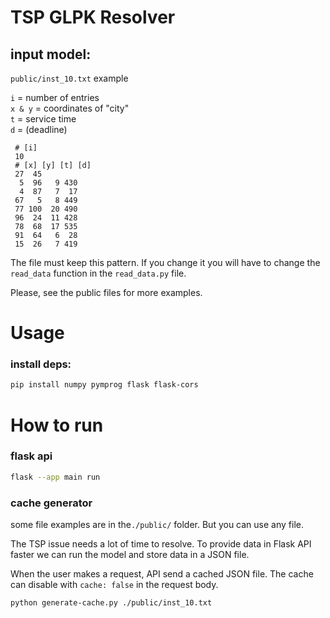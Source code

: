 # TSP GLPK Resolver

## input model:

`public/inst_10.txt` example

`i` = number of entries <br>
`x & y` = coordinates of "city" <br>
`t` = service time <br>
`d` = (deadline)

```
 # [i]
 10
 # [x] [y] [t] [d]
 27  45
  5  96   9 430
  4  87   7  17
 67   5   8 449
 77 100  20 490
 96  24  11 428
 78  68  17 535
 91  64   6  28
 15  26   7 419
```

The file must keep this pattern. If you change it you will have to change the `read_data` function in the `read_data.py` file.

Please, see the public files for more examples.

# Usage

### install deps:

```bash
pip install numpy pymprog flask flask-cors
```

# How to run

### flask api

```bash
flask --app main run
```

### cache generator

some file examples are in the`./public/` folder. But you can use any file.

The TSP issue needs a lot of time to resolve. To provide data in Flask API faster we can run the model and store data in a JSON file.

When the user makes a request, API send a cached JSON file. The cache can disable with `cache: false` in the request body.

```bash
python generate-cache.py ./public/inst_10.txt
```
